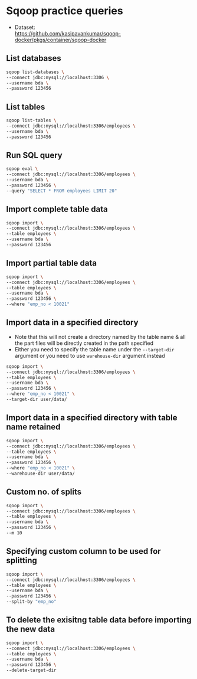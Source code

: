 # Sqoop practice queries

- Dataset:  
https://github.com/kasipavankumar/sqoop-docker/pkgs/container/sqoop-docker

## List databases
```bash
sqoop list-databases \
--connect jdbc:mysql://localhost:3306 \
--username bda \
--password 123456
```

## List tables
```bash
sqoop list-tables \
--connect jdbc:mysql://localhost:3306/employees \
--username bda \
--password 123456
```

## Run SQL query
```bash
sqoop eval \
--connect jdbc:mysql://localhost:3306/employees \
--username bda \
--password 123456 \
--query "SELECT * FROM employees LIMIT 20"
```

## Import complete table data 
```bash
sqoop import \
--connect jdbc:mysql://localhost:3306/employees \
--table employees \
--username bda \
--password 123456
```

## Import partial table data 
```bash
sqoop import \
--connect jdbc:mysql://localhost:3306/employees \
--table employees \
--username bda \
--password 123456 \
--where "emp_no < 10021"
```

## Import data in a specified directory
- Note that this will not create a directory named by the table name & all the part files will be directly created in the path specified
- Either you need to specify the table name under the ```--target-dir``` argument or you need to use ```warehouse-dir``` argument instead
```bash
sqoop import \
--connect jdbc:mysql://localhost:3306/employees \
--table employees \
--username bda \
--password 123456 \
--where "emp_no < 10021" \
--target-dir user/data/
```

## Import data in a specified directory with table name retained
```bash
sqoop import \
--connect jdbc:mysql://localhost:3306/employees \
--table employees \
--username bda \
--password 123456 \
--where "emp_no < 10021" \
--warehouse-dir user/data/
```

## Custom no. of splits
```bash
sqoop import \
--connect jdbc:mysql://localhost:3306/employees \
--table employees \
--username bda \
--password 123456 \
--m 10
```

## Specifying custom column to be used for splitting
```bash
sqoop import \
--connect jdbc:mysql://localhost:3306/employees \
--table employees \
--username bda \
--password 123456 \
--split-by "emp_no"
```

## To delete the exisitng table data before importing the new data
```bash
sqoop import \
--connect jdbc:mysql://localhost:3306/employees \
--table employees \
--username bda \
--password 123456 \
--delete-target-dir
```
